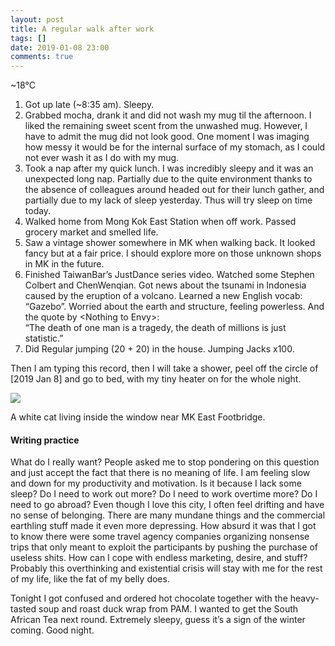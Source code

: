 ```yaml
---
layout: post
title: A regular walk after work
tags: []
date: 2019-01-08 23:00
comments: true
---
```

\~18°C

1.  Got up late (\~8:35 am). Sleepy.
2.  Grabbed mocha, drank it and did not wash my mug til the afternoon. I
    liked the remaining sweet scent from the unwashed mug. However, I
    have to admit the mug did not look good. One moment I was imaging
    how messy it would be for the internal surface of my stomach, as I
    could not ever wash it as I do with my mug.
3.  Took a nap after my quick lunch. I was incredibly sleepy and it was
    an unexpected long nap. Partially due to the quite environment
    thanks to the absence of colleagues around headed out for their
    lunch gather, and partially due to my lack of sleep yesterday. Thus
    will try sleep on time today.
4.  Walked home from Mong Kok East Station when off work. Passed grocery
    market and smelled life.
5.  Saw a vintage shower somewhere in MK when walking back. It looked
    fancy but at a fair price. I should explore more on those unknown
    shops in MK in the future.
6.  Finished TaiwanBar’s JustDance series video. Watched some Stephen
    Colbert and ChenWenqian. Got news about the tsunami in Indonesia
    caused by the eruption of a volcano. Learned a new English vocab:
    “Gazebo”. Worried about the earth and structure, feeling powerless.
    And the quote by \<Nothing to Envy\>: \
    “The death of one man is a tragedy, the death of millions is just
    statistic.”
7.  Did Regular jumping (20 + 20) in the house. Jumping Jacks x100.

Then I am typing this record, then I will take a shower, peel off the
circle of [2019 Jan 8] and go to bed, with my tiny heater on for
the whole night.

![](https://cdn-images-1.medium.com/max/800/1*HRMHCGyrEWD5dIs2X5ZvkA.jpeg)

A white cat living inside the window near MK East Footbridge.

#### Writing practice

What do I really want? People asked me to stop pondering on this
question and just accept the fact that there is no meaning of life. I am
feeling slow and down for my productivity and motivation. Is it because
I lack some sleep? Do I need to work out more? Do I need to work
overtime more? Do I need to go abroad? Even though I love this city, I
often feel drifting and have no sense of belonging. There are many
mundane things and the commercial earthling stuff made it even more
depressing. How absurd it was that I got to know there were some travel
agency companies organizing nonsense trips that only meant to exploit
the participants by pushing the purchase of useless shits. How can I
cope with endless marketing, desire, and stuff? Probably this
overthinking and existential crisis will stay with me for the rest of my
life, like the fat of my belly does.

Tonight I got confused and ordered hot chocolate together with the
heavy-tasted soup and roast duck wrap from PAM. I wanted to get the
South African Tea next round. Extremely sleepy, guess it’s a sign of the
winter coming. Good night.
